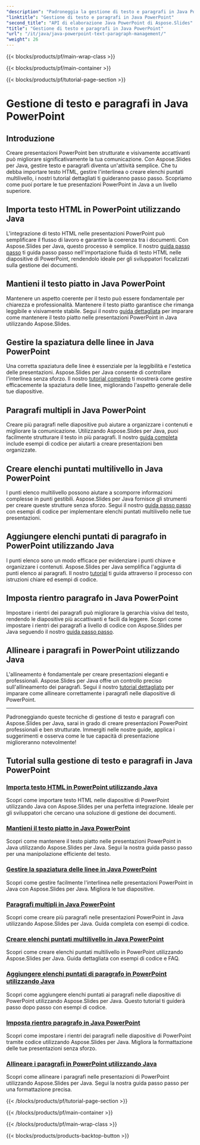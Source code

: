 ```yaml
---
"description": "Padroneggia la gestione di testo e paragrafi in Java PowerPoint con Aspose.Slides. Impara a importare testo HTML, gestire l'interlinea, creare elenchi puntati e allineare i paragrafi."
"linktitle": "Gestione di testo e paragrafi in Java PowerPoint"
"second_title": "API di elaborazione Java PowerPoint di Aspose.Slides"
"title": "Gestione di testo e paragrafi in Java PowerPoint"
"url": "/it/java/java-powerpoint-text-paragraph-management/"
"weight": 26
---
```


{{< blocks/products/pf/main-wrap-class >}}

{{< blocks/products/pf/main-container >}}

{{< blocks/products/pf/tutorial-page-section >}}

# Gestione di testo e paragrafi in Java PowerPoint

## Introduzione

Creare presentazioni PowerPoint ben strutturate e visivamente accattivanti può migliorare significativamente la tua comunicazione. Con Aspose.Slides per Java, gestire testo e paragrafi diventa un'attività semplice. Che tu debba importare testo HTML, gestire l'interlinea o creare elenchi puntati multilivello, i nostri tutorial dettagliati ti guideranno passo passo. Scopriamo come puoi portare le tue presentazioni PowerPoint in Java a un livello superiore.

## Importa testo HTML in PowerPoint utilizzando Java
L'integrazione di testo HTML nelle presentazioni PowerPoint può semplificare il flusso di lavoro e garantire la coerenza tra i documenti. Con Aspose.Slides per Java, questo processo è semplice. Il nostro [guida passo passo](./import-html-text-powerpoint-java/) ti guida passo passo nell'importazione fluida di testo HTML nelle diapositive di PowerPoint, rendendolo ideale per gli sviluppatori focalizzati sulla gestione dei documenti.

## Mantieni il testo piatto in Java PowerPoint
Mantenere un aspetto coerente per il testo può essere fondamentale per chiarezza e professionalità. Mantenere il testo piatto garantisce che rimanga leggibile e visivamente stabile. Segui il nostro [guida dettagliata](./keep-text-flat-java-powerpoint/) per imparare come mantenere il testo piatto nelle presentazioni PowerPoint in Java utilizzando Aspose.Slides.

## Gestire la spaziatura delle linee in Java PowerPoint
Una corretta spaziatura delle linee è essenziale per la leggibilità e l'estetica delle presentazioni. Aspose.Slides per Java consente di controllare l'interlinea senza sforzo. Il nostro [tutorial completo](./manage-line-spacing-java-powerpoint/) ti mostrerà come gestire efficacemente la spaziatura delle linee, migliorando l'aspetto generale delle tue diapositive.

## Paragrafi multipli in Java PowerPoint
Creare più paragrafi nelle diapositive può aiutare a organizzare i contenuti e migliorare la comunicazione. Utilizzando Aspose.Slides per Java, puoi facilmente strutturare il testo in più paragrafi. Il nostro [guida completa](./multiple-paragraphs-java-powerpoint/) include esempi di codice per aiutarti a creare presentazioni ben organizzate.

## Creare elenchi puntati multilivello in Java PowerPoint
I punti elenco multilivello possono aiutare a scomporre informazioni complesse in punti gestibili. Aspose.Slides per Java fornisce gli strumenti per creare queste strutture senza sforzo. Segui il nostro [guida passo passo](./create-multilevel-bullets-java-powerpoint/) con esempi di codice per implementare elenchi puntati multilivello nelle tue presentazioni.

## Aggiungere elenchi puntati di paragrafo in PowerPoint utilizzando Java
I punti elenco sono un modo efficace per evidenziare i punti chiave e organizzare i contenuti. Aspose.Slides per Java semplifica l'aggiunta di punti elenco ai paragrafi. Il nostro [tutorial](./add-paragraph-bullets-powerpoint-java/) ti guida attraverso il processo con istruzioni chiare ed esempi di codice.

## Imposta rientro paragrafo in Java PowerPoint
Impostare i rientri dei paragrafi può migliorare la gerarchia visiva del testo, rendendo le diapositive più accattivanti e facili da leggere. Scopri come impostare i rientri dei paragrafi a livello di codice con Aspose.Slides per Java seguendo il nostro [guida passo passo](./set-paragraph-indent-java-powerpoint/).

## Allineare i paragrafi in PowerPoint utilizzando Java
L'allineamento è fondamentale per creare presentazioni eleganti e professionali. Aspose.Slides per Java offre un controllo preciso sull'allineamento dei paragrafi. Segui il nostro [tutorial dettagliato](./align-paragraphs-powerpoint-java/) per imparare come allineare correttamente i paragrafi nelle diapositive di PowerPoint.

---

Padroneggiando queste tecniche di gestione di testo e paragrafi con Aspose.Slides per Java, sarai in grado di creare presentazioni PowerPoint professionali e ben strutturate. Immergiti nelle nostre guide, applica i suggerimenti e osserva come le tue capacità di presentazione miglioreranno notevolmente!
## Tutorial sulla gestione di testo e paragrafi in Java PowerPoint
### [Importa testo HTML in PowerPoint utilizzando Java](./import-html-text-powerpoint-java/)
Scopri come importare testo HTML nelle diapositive di PowerPoint utilizzando Java con Aspose.Slides per una perfetta integrazione. Ideale per gli sviluppatori che cercano una soluzione di gestione dei documenti.
### [Mantieni il testo piatto in Java PowerPoint](./keep-text-flat-java-powerpoint/)
Scopri come mantenere il testo piatto nelle presentazioni PowerPoint in Java utilizzando Aspose.Slides per Java. Segui la nostra guida passo passo per una manipolazione efficiente del testo.
### [Gestire la spaziatura delle linee in Java PowerPoint](./manage-line-spacing-java-powerpoint/)
Scopri come gestire facilmente l'interlinea nelle presentazioni PowerPoint in Java con Aspose.Slides per Java. Migliora le tue diapositive.
### [Paragrafi multipli in Java PowerPoint](./multiple-paragraphs-java-powerpoint/)
Scopri come creare più paragrafi nelle presentazioni PowerPoint in Java utilizzando Aspose.Slides per Java. Guida completa con esempi di codice.
### [Creare elenchi puntati multilivello in Java PowerPoint](./create-multilevel-bullets-java-powerpoint/)
Scopri come creare elenchi puntati multilivello in PowerPoint utilizzando Aspose.Slides per Java. Guida dettagliata con esempi di codice e FAQ.
### [Aggiungere elenchi puntati di paragrafo in PowerPoint utilizzando Java](./add-paragraph-bullets-powerpoint-java/)
Scopri come aggiungere elenchi puntati ai paragrafi nelle diapositive di PowerPoint utilizzando Aspose.Slides per Java. Questo tutorial ti guiderà passo dopo passo con esempi di codice.
### [Imposta rientro paragrafo in Java PowerPoint](./set-paragraph-indent-java-powerpoint/)
Scopri come impostare i rientri dei paragrafi nelle diapositive di PowerPoint tramite codice utilizzando Aspose.Slides per Java. Migliora la formattazione delle tue presentazioni senza sforzo.
### [Allineare i paragrafi in PowerPoint utilizzando Java](./align-paragraphs-powerpoint-java/)
Scopri come allineare i paragrafi nelle presentazioni di PowerPoint utilizzando Aspose.Slides per Java. Segui la nostra guida passo passo per una formattazione precisa.

{{< /blocks/products/pf/tutorial-page-section >}}

{{< /blocks/products/pf/main-container >}}

{{< /blocks/products/pf/main-wrap-class >}}

{{< blocks/products/products-backtop-button >}}